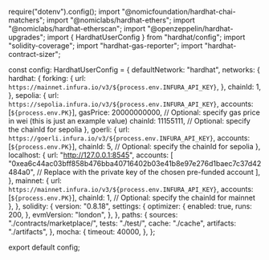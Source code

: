 require("dotenv").config();
import "@nomicfoundation/hardhat-chai-matchers";
import "@nomiclabs/hardhat-ethers";
import "@nomiclabs/hardhat-etherscan";
import "@openzeppelin/hardhat-upgrades";
import { HardhatUserConfig } from "hardhat/config";
import "solidity-coverage";
import "hardhat-gas-reporter";
import "hardhat-contract-sizer";

const config: HardhatUserConfig = {
  defaultNetwork: "hardhat",
  networks: {
    hardhat: {
      forking: {
        url: `https://mainnet.infura.io/v3/${process.env.INFURA_API_KEY}`,
      },
      chainId: 1,
    },
    sepolia: {
      url: `https://sepolia.infura.io/v3/${process.env.INFURA_API_KEY}`,
      accounts: [`${process.env.PK}`],
      gasPrice: 20000000000, // Optional: specify gas price in wei (this is just an example value)
      chainId: 11155111, // Optional: specify the chainId for sepolia
    },
    goerli: {
      url: `https://goerli.infura.io/v3/${process.env.INFURA_API_KEY}`,
      accounts: [`${process.env.PK}`],
      chainId: 5, // Optional: specify the chainId for sepolia
    },
    localhost: {
      url: "http://127.0.0.1:8545",
      accounts: [
        "0xea6c44ac03bff858b476bba40716402b03e41b8e97e276d1baec7c37d42484a0", // Replace with the private key of the chosen pre-funded account
      ],
    },
    mainnet: {
      url: `https://mainnet.infura.io/v3/${process.env.INFURA_API_KEY}`,
      accounts: [`${process.env.PK}`],
      chainId: 1, // Optional: specify the chainId for mainnet
    },
  },
  solidity: {
    version: "0.8.18",
    settings: {
      optimizer: {
        enabled: true,
        runs: 200,
      },
      evmVersion: "london",
    },
  },
  paths: {
    sources: "./contracts/marketplace/",
    tests: "./test/",
    cache: "./cache",
    artifacts: "./artifacts",
  },
  mocha: {
    timeout: 40000,
  },
};

export default config;
